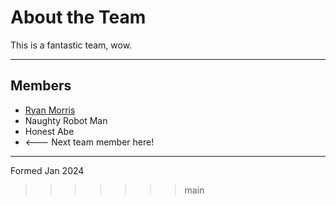 # About the Team

This is a fantastic team, wow. 

---

## Members

* [Ryan Morris](./ryan-morris.md)
* Naughty Robot Man
* Honest Abe
* <--- Next team member here!

---

Formed Jan 2024
>>>>>>> main

